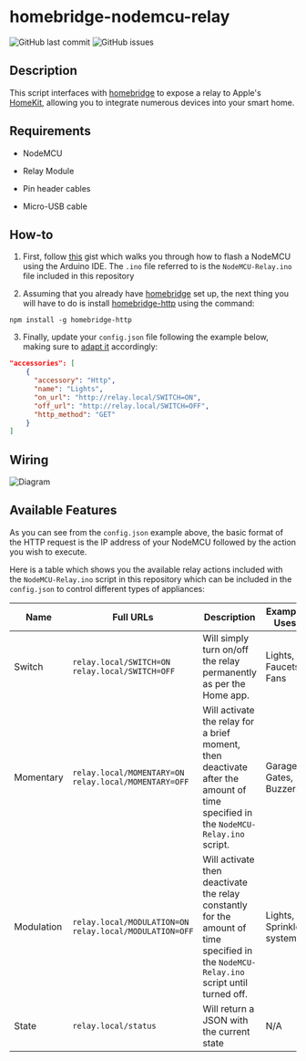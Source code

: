 # homebridge-nodemcu-relay

![GitHub last commit](https://img.shields.io/github/last-commit/Tommrodrigues/homebridge-nodemcu-relay.svg) ![GitHub issues](https://img.shields.io/github/issues/Tommrodrigues/homebridge-nodemcu-relay.svg)

## Description

This script interfaces with [homebridge](https://github.com/nfarina/homebridge) to expose a relay to Apple's [HomeKit](http://www.apple.com/ios/home/), allowing you to integrate numerous devices into your smart home.

## Requirements

* NodeMCU

* Relay Module

* Pin header cables

* Micro-USB cable

## How-to

1. First, follow [this](https://gist.github.com/Tommrodrigues/8d9d3b886936ccea9c21f495755640dd) gist which walks you through how to flash a NodeMCU using the Arduino IDE. The `.ino` file referred to is the `NodeMCU-Relay.ino` file included in this repository

2. Assuming that you already have [homebridge](https://github.com/nfarina/homebridge#installation) set up, the next thing you will have to do is install [homebridge-http](https://github.com/rudders/homebridge-http) using the command:
```
npm install -g homebridge-http
```

3. Finally, update your `config.json` file following the example below, making sure to [adapt it](#available-features) accordingly:

```json
"accessories": [
    {
      "accessory": "Http",
      "name": "Lights",
      "on_url": "http://relay.local/SWITCH=ON",
      "off_url": "http://relay.local/SWITCH=OFF",
      "http_method": "GET"
    }
]
```

## Wiring

![Diagram](https://i.ibb.co/Jrzr2Hm/68747470733a2f2f696d6167652e6962622e636f2f68454468464c2f576972696e672d52656c61792d4469616772616d2e6a7067.jpg)


## Available Features

As you can see from the `config.json` example above, the basic format of the HTTP request is the IP address of your NodeMCU followed by the action you wish to execute.

Here is a table which shows you the available relay actions included with the `NodeMCU-Relay.ino` script in this repository which can be included in the `config.json` to control different types of appliances:

| Name | Full URLs | Description | Example Uses |
| --- | --- | --- | --- |
| Switch | `relay.local/SWITCH=ON` `relay.local/SWITCH=OFF` | Will simply turn on/off the relay permanently as per the Home app. | Lights, Faucets, Fans |
| Momentary | `relay.local/MOMENTARY=ON` `relay.local/MOMENTARY=OFF` | Will activate the relay for a brief moment, then deactivate after the amount of time specified in the `NodeMCU-Relay.ino` script. | Garages, Gates, Buzzers |
| Modulation | `relay.local/MODULATION=ON` `relay.local/MODULATION=OFF` | Will activate then deactivate the relay constantly for the amount of time specified in the `NodeMCU-Relay.ino` script until turned off. | Lights, Sprinkler systems |
| State | `relay.local/status` | Will return a JSON with the current state | N/A |
